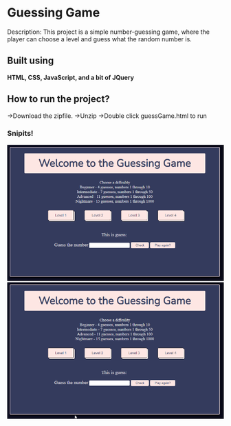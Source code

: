 # Guessing Game
Description: This project is a simple number-guessing game, where the player can choose a level and guess what the random number is.

## Built using
**HTML, CSS, JavaScript, and a bit of JQuery**

## How to run the project?
->Download the zipfile.
->Unzip 
->Double click guessGame.html to run

### **Snipits!**
![](https://github.com/Fscott2017/guessGame/blob/main/level1.gif)
![](https://github.com/Fscott2017/guessGame/blob/main/level2.gif)
